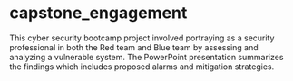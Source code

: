 # capstone_engagement
This cyber security bootcamp project involved portraying as a security professional in both the Red team and Blue team by assessing and analyzing a vulnerable system.  The PowerPoint presentation summarizes the findings which includes proposed alarms and mitigation strategies. 

